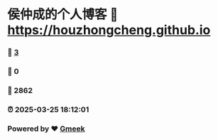 # 侯仲成的个人博客 :link: https://houzhongcheng.github.io 
### :page_facing_up: [3](https://houzhongcheng.github.io/tag.html) 
### :speech_balloon: 0 
### :hibiscus: 2862 
### :alarm_clock: 2025-03-25 18:12:01 
### Powered by :heart: [Gmeek](https://github.com/Meekdai/Gmeek)
